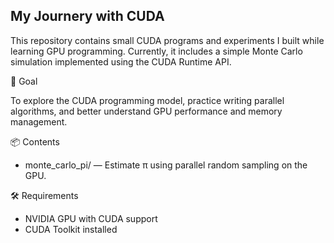 ## My Journery with CUDA

This repository contains small CUDA programs and experiments I built while learning GPU programming.
Currently, it includes a simple Monte Carlo simulation implemented using the CUDA Runtime API.

🚀 Goal

To explore the CUDA programming model, practice writing parallel algorithms, and better understand GPU performance and memory management.

📦 Contents

- monte_carlo_pi/ — Estimate π using parallel random sampling on the GPU.

🛠 Requirements

- NVIDIA GPU with CUDA support
- CUDA Toolkit installed
